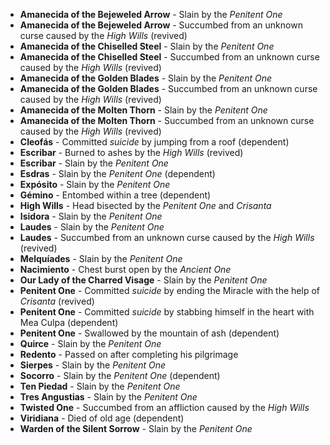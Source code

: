 - **Amanecida of the Bejeweled Arrow** - Slain by the _Penitent One_
- **Amanecida of the Bejeweled Arrow** - Succumbed from an unknown curse caused by the _High Wills_ (revived)
- **Amanecida of the Chiselled Steel** - Slain by the _Penitent One_
- **Amanecida of the Chiselled Steel** - Succumbed from an unknown curse caused by the _High Wills_ (revived)
- **Amanecida of the Golden Blades** - Slain by the _Penitent One_
- **Amanecida of the Golden Blades** - Succumbed from an unknown curse caused by the _High Wills_ (revived)
- **Amanecida of the Molten Thorn** - Slain by the _Penitent One_
- **Amanecida of the Molten Thorn** - Succumbed from an unknown curse caused by the _High Wills_ (revived)
- **Cleofás** - Committed _suicide_ by jumping from a roof (dependent)
- **Escribar** - Burned to ashes by the _High Wills_ (revived)
- **Escribar** - Slain by the _Penitent One_
- **Esdras** - Slain by the _Penitent One_ (dependent)
- **Expósito** - Slain by the _Penitent One_
- **Gémino** - Entombed within a tree (dependent)
- **High Wills** - Head bisected by the _Penitent One_ and _Crisanta_
- **Isidora** - Slain by the _Penitent One_
- **Laudes** - Slain by the _Penitent One_
- **Laudes** - Succumbed from an unknown curse caused by the _High Wills_ (revived)
- **Melquíades** - Slain by the _Penitent One_
- **Nacimiento** - Chest burst open by the _Ancient One_
- **Our Lady of the Charred Visage** - Slain by the _Penitent One_
- **Penitent One** - Committed _suicide_ by ending the Miracle with the help of _Crisanta_ (revived)
- **Penitent One** - Committed _suicide_ by stabbing himself in the heart with Mea Culpa (dependent)
- **Penitent One** - Swallowed by the mountain of ash (dependent)
- **Quirce** - Slain by the _Penitent One_
- **Redento** - Passed on after completing his pilgrimage
- **Sierpes** - Slain by the _Penitent One_
- **Socorro** - Slain by the _Penitent One_ (dependent)
- **Ten Piedad** - Slain by the _Penitent One_
- **Tres Angustias** - Slain by the _Penitent One_
- **Twisted One** - Succumbed from an affliction caused by the _High Wills_
- **Viridiana** - Died of old age (dependent)
- **Warden of the Silent Sorrow** - Slain by the _Penitent One_